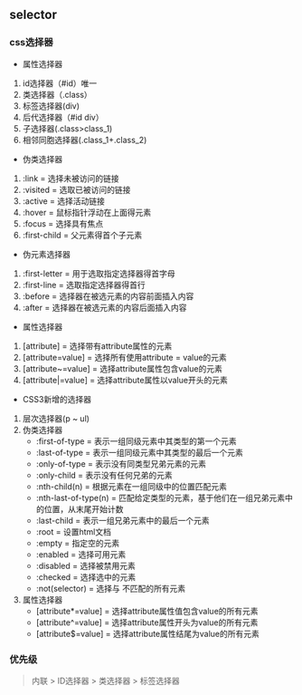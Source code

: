 ## selector
### css选择器

- 属性选择器
1. id选择器（#id）唯一
2. 类选择器（.class）
3. 标签选择器(div)
4. 后代选择器（#id div）
5. 子选择器(.class>class_1)
6. 相邻同胞选择器(.class_1+.class_2)

- 伪类选择器
1. :link = 选择未被访问的链接
2. :visited = 选取已被访问的链接
3. :active = 选择活动链接
4. :hover = 鼠标指针浮动在上面得元素
5. :focus = 选择具有焦点
6. :first-child = 父元素得首个子元素

- 伪元素选择器
1. :first-letter = 用于选取指定选择器得首字母
2. :first-line = 选取指定选择器得首行
3. :before = 选择器在被选元素的内容前面插入内容
4. :after = 选择器在被选元素的内容后面插入内容

- 属性选择器
1. [attribute] = 选择带有attribute属性的元素
2. [attribute=value] = 选择所有使用attribute = value的元素
3. [attribute~=value] = 选择attribute属性包含value的元素
4. [attribute|=value] = 选择attribute属性以value开头的元素

- CSS3新增的选择器
1. 层次选择器(p ~ ul)
2. 伪类选择器
   - :first-of-type = 表示一组同级元素中其类型的第一个元素
   - :last-of-type = 表示一组同级元素中其类型的最后一个元素
   - :only-of-type = 表示没有同类型兄弟元素的元素
   - :only-child = 表示没有任何兄弟的元素
   - :nth-child(n) = 根据元素在一组同级中的位置匹配元素
   - :nth-last-of-type(n) = 匹配给定类型的元素，基于他们在一组兄弟元素中的位置，从末尾开始计数
   - :last-child = 表示一组兄弟元素中的最后一个元素
   - :root = 设置html文档
   - :empty = 指定空的元素
   - :enabled = 选择可用元素
   - :disabled = 选择被禁用元素
   - :checked = 选择选中的元素
   - :not(selector) = 选择与 <selector> 不匹配的所有元素
3. 属性选择器
   - [attribute*=value] = 选择attribute属性值包含value的所有元素
   - [attribute^=value] = 选择attribute属性开头为value的所有元素
   - [attribute$=value] = 选择attribute属性结尾为value的所有元素


### 优先级
> 内联 > ID选择器 > 类选择器 > 标签选择器